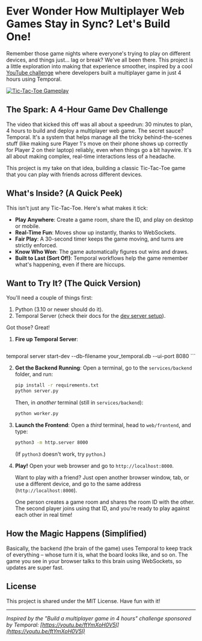 # Ever Wonder How Multiplayer Web Games Stay in Sync? Let's Build One!

Remember those game nights where everyone's trying to play on different devices, and things just… lag or break? We've all been there. This project is a little exploration into making that experience smoother, inspired by a cool [YouTube challenge](https://youtu.be/ftYmXoH0V5I) where developers built a multiplayer game in just 4 hours using Temporal.

[![Tic-Tac-Toe Gameplay](https://github.com/user-attachments/assets/f179e6d1-2a11-4df8-9fc9-203d76703080)](https://github.com/user-attachments/assets/f179e6d1-2a11-4df8-9fc9-203d76703080)

## The Spark: A 4-Hour Game Dev Challenge

The video that kicked this off was all about a speedrun: 30 minutes to plan, 4 hours to build and deploy a multiplayer web game. The secret sauce? Temporal. It's a system that helps manage all the tricky behind-the-scenes stuff (like making sure Player 1's move on their phone shows up correctly for Player 2 on their laptop) reliably, even when things go a bit haywire. It's all about making complex, real-time interactions less of a headache.

This project is my take on that idea, building a classic Tic-Tac-Toe game that you can play with friends across different devices.

## What's Inside? (A Quick Peek)

This isn't just any Tic-Tac-Toe. Here's what makes it tick:

*   **Play Anywhere**: Create a game room, share the ID, and play on desktop or mobile.
*   **Real-Time Fun**: Moves show up instantly, thanks to WebSockets.
*   **Fair Play**: A 30-second timer keeps the game moving, and turns are strictly enforced.
*   **Know Who Won**: The game automatically figures out wins and draws.
*   **Built to Last (Sort Of!)**: Temporal workflows help the game remember what's happening, even if there are hiccups.

## Want to Try It? (The Quick Version)

You'll need a couple of things first:
1.  Python (3.10 or newer should do it).
2.  Temporal Server (check their docs for the [dev server setup](https://docs.temporal.io/dev-guide/typescript/foundations#run-a-development-server)).

Got those? Great!

1.  **Fire up Temporal Server**:
    ```bash
   temporal server start-dev --db-filename your_temporal.db --ui-port 8080
    ```

2.  **Get the Backend Running**:
    Open a terminal, go to the `services/backend` folder, and run:
    ```bash
    pip install -r requirements.txt 
    python server.py 
    ```
    Then, in *another* terminal (still in `services/backend`):
    ```bash
    python worker.py
    ```

3.  **Launch the Frontend**:
    Open a *third* terminal, head to `web/frontend`, and type:
    ```bash
    python3 -m http.server 8000
    ```
    (If `python3` doesn't work, try `python`.)

4.  **Play!**
    Open your web browser and go to `http://localhost:8000`.
    
    Want to play with a friend? Just open another browser window, tab, or use a different device, and go to the same address (`http://localhost:8000`).
    
    One person creates a game room and shares the room ID with the other. The second player joins using that ID, and you're ready to play against each other in real time!

## How the Magic Happens (Simplified)

Basically, the backend (the brain of the game) uses Temporal to keep track of everything – whose turn it is, what the board looks like, and so on. The game you see in your browser talks to this brain using WebSockets, so updates are super fast.


## License

This project is shared under the MIT License. Have fun with it!

---

*Inspired by the "Build a multiplayer game in 4 hours" challenge sponsored by Temporal: [https://youtu.be/ftYmXoH0V5I](https://youtu.be/ftYmXoH0V5I)* 